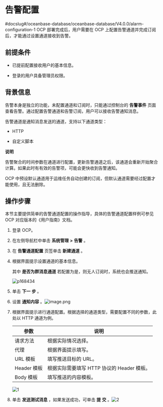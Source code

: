 告警配置 
=========================
#docslug#/oceanbase-database/oceanbase-database/V4.0.0/alarm-configuration-1
OCP 部署完成后，用户需要在 OCP 上配置告警通道并完成订阅后，才能通过设置通道接收到告警。

前提条件 
-------------------------

* 已提前配置接收用户的基本信息。

  

* 登录的用户具备管理员权限。

  




背景信息 
-------------------------

告警本身是独立的功能，未配置通道和订阅时，只能通过控制台的 **告警事件** 页面查看告警。通过配置告警通道和告警订阅，用户可以接收告警通知消息。

告警通道是通知消息发送的通道，支持以下通道类型：

* HTTP

  

* 自定义脚本

  



**说明**



告警聚合的时间参数在通道进行配置，更新告警通道之后，该通道会重新开始聚合计算。如果此时有有效的告警项，可能会更快收到告警通知。

OCP 中预设默认通道用于运维任务自动创建的订阅，但默认通道需要经过配置才能使用，且无法删除。

操作步骤 
-------------------------

本节主要提供简单的告警通道配置的操作指导，具体的告警通道配置样例可参见 OCP 对应版本的《用户指南》文档。

1. 登录 OCP。

   

2. 在左侧导航栏中单击 **系统管理** **\>** **告警** 。

   

3. 在 **告警通道配置** 页签单击 **新建通道** 。

   

4. 根据界面提示设置通道的基本信息。

   其中 **是否为群消息通道** 若配置为是，则无人订阅时，系统也会推送通知。

   ![p168434](https://help-static-aliyun-doc.aliyuncs.com/assets/img/zh-CN/0249060261/p271189.png)
   

5. 单击 **下一** **步** 。

   

6. 设置 **通知内容** 。![image.png](https://help-static-aliyun-doc.aliyuncs.com/assets/img/zh-CN/3248190061/p168435.png "image.png")

   

7. 根据界面提示进行通道配置。根据选择的通道类型，需要配置不同的参数，此处以 HTTP 通道为例。

   

   |    参数     |              说明              |
   |-----------|------------------------------|
   | 请求方法      | 根据实际情况选择。                    |
   | 代理        | 根据界面提示填写。                    |
   | URL 模板    | 填写推送目标的 URL。                 |
   | Header 模板 | 根据实际需要填写 HTTP 协议的 Header 模板。 |
   | Body 模板   | 填写推送的内容模板。                   |

   

   ![1](https://help-static-aliyun-doc.aliyuncs.com/assets/img/zh-CN/9218947061/p169823.png)
   

8. 单击 **发送测试消息** ，如果发送成功，可单击 **提** **交** 。![2](https://help-static-aliyun-doc.aliyuncs.com/assets/img/zh-CN/9218947061/p169824.png)

   




